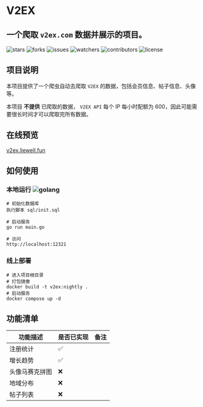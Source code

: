 # V2EX

## 一个爬取 `v2ex.com` 数据并展示的项目。

![stars](https://img.shields.io/github/stars/LieWell/v2ex.svg)
![forks](https://img.shields.io/github/forks/LieWell/v2ex.svg)
![issues](https://img.shields.io/github/issues/LieWell/v2ex.svg)
![watchers](https://img.shields.io/github/watchers/LieWell/v2ex.svg)
![contributors](https://img.shields.io/github/contributors/LieWell/v2ex.svg)
![license](https://img.shields.io/github/license/LieWell/v2ex.svg)

## 项目说明

本项目提供了一个爬虫自动去爬取 `V2EX` 的数据，包括会员信息、帖子信息、头像等。

本项目 **不提供** 已爬取的数据， `V2EX API` 每个 IP 每小时配额为 600，因此可能需要很长时间才可以爬取完所有数据。

## 在线预览

[v2ex.liewell.fun](https://v2ex.liewell.fun)

## 如何使用

### 本地运行 ![golang](https://img.shields.io/badge/golang->=1.21.0-blue)

```shell
# 初始化数据库
执行脚本 sql/init.sql

# 启动服务
go run main.go

# 访问
http://localhost:12321
```

### 线上部署

```shell
# 进入项目根目录
# 打包镜像
docker build -t v2ex:nightly .
# 启动服务
docker compose up -d
```

## 功能清单

| 功能描述    | 是否已实现 | 备注 |
|---------|-------|----|
| 注册统计    | ✅     |    |
| 增长趋势    | ✅     |    |
| 头像马赛克拼图 | ❌     |    |
| 地域分布    | ❌     |    |
| 帖子列表    | ❌     |    |
